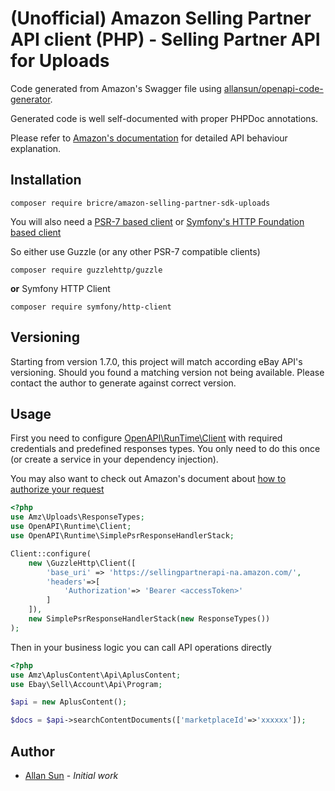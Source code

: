 # (Unofficial) Amazon Selling Partner API client (PHP) - Selling Partner API for Uploads

Code generated from Amazon's Swagger file
using [allansun/openapi-code-generator](https://github.com/allansun/openapi-code-generator).

Generated code is well self-documented with proper PHPDoc annotations.

Please refer to [Amazon's documentation](https://github.com/amzn/selling-partner-api-docs) for detailed API behaviour
explanation.

## Installation

```shell
composer require bricre/amazon-selling-partner-sdk-uploads
```

You will also need a [PSR-7 based client](https://www.php-fig.org/psr/psr-7/)
or [Symfony's HTTP Foundation based client](https://symfony.com/doc/current/http_client.html)

So either use Guzzle (or any other PSR-7 compatible clients)

```shell
composer require guzzlehttp/guzzle
```

**or** Symfony HTTP Client

```shell
composer require symfony/http-client
```

## Versioning

Starting from version 1.7.0, this project will match according eBay API's versioning. Should you found a matching
version not being available. Please contact the author to generate against correct version.

## Usage

First you need to
configure [OpenAPI\RunTime\Client](https://github.com/allansun/openapi-runtime/blob/master/src/Client.php)
with required credentials and predefined responses types. You only need to do this once (or create a service in your
dependency injection).

You may also want to check out Amazon's document
about [how to authorize your request](https://github.com/amzn/selling-partner-api-docs/blob/main/guides/en-US/developer-guide/SellingPartnerApiDeveloperGuide.md#authorizing-selling-partner-api-applications)

```php
<?php
use Amz\Uploads\ResponseTypes;
use OpenAPI\Runtime\Client;
use OpenAPI\Runtime\SimplePsrResponseHandlerStack;

Client::configure(
    new \GuzzleHttp\Client([
        'base_uri' => 'https://sellingpartnerapi-na.amazon.com/',
        'headers'=>[
            'Authorization'=> 'Bearer <accessToken>'
        ]
    ]),
    new SimplePsrResponseHandlerStack(new ResponseTypes())
);

```

Then in your business logic you can call API operations directly

```php
<?php
use Amz\AplusContent\Api\AplusContent;
use Ebay\Sell\Account\Api\Program;

$api = new AplusContent();

$docs = $api->searchContentDocuments(['marketplaceId'=>'xxxxxx']);

```

## Author

* [Allan Sun](https://github.com/allansun) - *Initial work*
